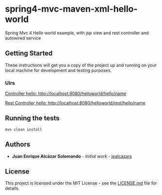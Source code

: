 # spring4-mvc-maven-xml-hello-world

Spring Mvc 4 Hello world example, with jsp view and rest controller and autowired service

## Getting Started

These instructions will get you a copy of the project up and running on your local machine for development and testing purposes. 

### Ulrs

[Controller hello: http://localhost:8080/helloworld/hello/name](http://localhost:8080/helloworld/hello/name)

[Rest Controller hello: http://localhost:8080/helloworld/rest/hello/name](http://localhost:8080/helloworld/rest/hello/name)


## Running the tests

```
mvn clean install
```

## Authors

* **Juan Enrique Alcázar Solomando** - *Initial work* - [jealcazars](https://github.com/jealcazars)

## License

This project is licensed under the MIT License - see the [LICENSE.md](LICENSE.md) file for details